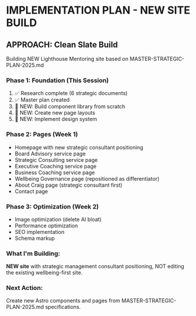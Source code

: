 # IMPLEMENTATION PLAN - NEW SITE BUILD

## APPROACH: Clean Slate Build

Building NEW Lighthouse Mentoring site based on MASTER-STRATEGIC-PLAN-2025.md

### Phase 1: Foundation (This Session)
1. ✅ Research complete (6 strategic documents)
2. ✅ Master plan created
3. 🔄 NEW: Build component library from scratch
4. 🔄 NEW: Create new page layouts
5. 🔄 NEW: Implement design system

### Phase 2: Pages (Week 1)
- Homepage with new strategic consultant positioning
- Board Advisory service page
- Strategic Consulting service page
- Executive Coaching service page
- Business Coaching service page
- Wellbeing Governance page (repositioned as differentiator)
- About Craig page (strategic consultant first)
- Contact page

### Phase 3: Optimization (Week 2)
- Image optimization (delete AI bloat)
- Performance optimization
- SEO implementation
- Schema markup

### What I'm Building:
**NEW site** with strategic management consultant positioning, NOT editing the existing wellbeing-first site.

### Next Action:
Create new Astro components and pages from MASTER-STRATEGIC-PLAN-2025.md specifications.